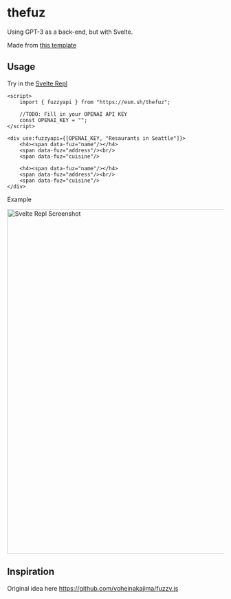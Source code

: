 # thefuz

Using GPT-3 as a back-end, but with Svelte.

Made from [this template](https://github.com/semicognitive/es-package/generate)

## Usage
Try in the [Svelte Repl](https://svelte.dev/repl/ba9befe7c7854b5a8b98e00a1bcbfd53?version=3.55.1)

```svelte
<script>
	import { fuzzyapi } from "https://esm.sh/thefuz";

	//TODO: Fill in your OPENAI API KEY
	const OPENAI_KEY = "";
</script>

<div use:fuzzyapi={[OPENAI_KEY, "Resaurants in Seattle"]}>
	<h4><span data-fuz="name"/></h4>
 	<span data-fuz="address"/><br/>
	<span data-fuz="cuisine"/>
  
	<h4><span data-fuz="name"/></h4>
  	<span data-fuz="address"/><br/>
	<span data-fuz="cuisine"/>
</div>
```

Example

<img width="800" alt="Svelte Repl Screenshot" src="https://user-images.githubusercontent.com/20548516/215312997-17effcc3-08c8-4827-b2a2-259d54c30680.png">

## Inspiration

Original idea here https://github.com/yoheinakajima/fuzzy.js
